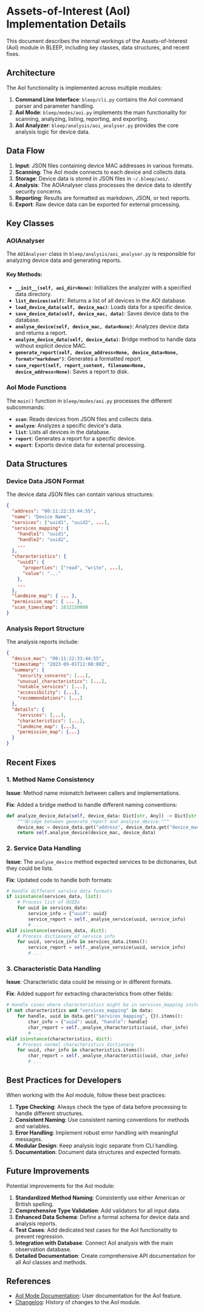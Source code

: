 # Assets-of-Interest (AoI) Implementation Details

This document describes the internal workings of the Assets-of-Interest (AoI) module in BLEEP, including key classes, data structures, and recent fixes.

## Architecture

The AoI functionality is implemented across multiple modules:

1. **Command Line Interface**: `bleep/cli.py` contains the AoI command parser and parameter handling.
2. **AoI Mode**: `bleep/modes/aoi.py` implements the main functionality for scanning, analyzing, listing, reporting, and exporting.
3. **AoI Analyzer**: `bleep/analysis/aoi_analyser.py` provides the core analysis logic for device data.

## Data Flow

1. **Input**: JSON files containing device MAC addresses in various formats.
2. **Scanning**: The AoI mode connects to each device and collects data.
3. **Storage**: Device data is stored in JSON files in `~/.bleep/aoi/`.
4. **Analysis**: The AOIAnalyser class processes the device data to identify security concerns.
5. **Reporting**: Results are formatted as markdown, JSON, or text reports.
6. **Export**: Raw device data can be exported for external processing.

## Key Classes

### AOIAnalyser

The `AOIAnalyser` class in `bleep/analysis/aoi_analyser.py` is responsible for analyzing device data and generating reports.

#### Key Methods:

- **`__init__(self, aoi_dir=None)`**: Initializes the analyzer with a specified data directory.
- **`list_devices(self)`**: Returns a list of all devices in the AOI database.
- **`load_device_data(self, device_mac)`**: Loads data for a specific device.
- **`save_device_data(self, device_mac, data)`**: Saves device data to the database.
- **`analyse_device(self, device_mac, data=None)`**: Analyzes device data and returns a report.
- **`analyze_device_data(self, device_data)`**: Bridge method to handle data without explicit device MAC.
- **`generate_report(self, device_address=None, device_data=None, format="markdown")`**: Generates a formatted report.
- **`save_report(self, report_content, filename=None, device_address=None)`**: Saves a report to disk.

### AoI Mode Functions

The `main()` function in `bleep/modes/aoi.py` processes the different subcommands:

- **`scan`**: Reads devices from JSON files and collects data.
- **`analyze`**: Analyzes a specific device's data.
- **`list`**: Lists all devices in the database.
- **`report`**: Generates a report for a specific device.
- **`export`**: Exports device data for external processing.

## Data Structures

### Device Data JSON Format

The device data JSON files can contain various structures:

```json
{
  "address": "00:11:22:33:44:55",
  "name": "Device Name",
  "services": ["uuid1", "uuid2", ...],
  "services_mapping": {
    "handle1": "uuid1",
    "handle2": "uuid2",
    ...
  },
  "characteristics": {
    "uuid1": {
      "properties": ["read", "write", ...],
      "value": "..."
    },
    ...
  },
  "landmine_map": { ... },
  "permission_map": { ... },
  "scan_timestamp": 1632150000
}
```

### Analysis Report Structure

The analysis reports include:

```json
{
  "device_mac": "00:11:22:33:44:55",
  "timestamp": "2023-09-01T12:00:00Z",
  "summary": {
    "security_concerns": [...],
    "unusual_characteristics": [...],
    "notable_services": [...],
    "accessibility": {...},
    "recommendations": [...]
  },
  "details": {
    "services": [...],
    "characteristics": [...],
    "landmine_map": {...},
    "permission_map": {...}
  }
}
```

## Recent Fixes

### 1. Method Name Consistency

**Issue**: Method name mismatch between callers and implementations.

**Fix**: Added a bridge method to handle different naming conventions:

```python
def analyze_device_data(self, device_data: Dict[str, Any]) -> Dict[str, Any]:
    """Bridge between generate_report and analyse_device."""
    device_mac = device_data.get("address", device_data.get("device_mac", "unknown"))
    return self.analyse_device(device_mac, device_data)
```

### 2. Service Data Handling

**Issue**: The `analyse_device` method expected services to be dictionaries, but they could be lists.

**Fix**: Updated code to handle both formats:

```python
# Handle different service data formats
if isinstance(services_data, list):
    # Process list of UUIDs
    for uuid in services_data:
        service_info = {"uuid": uuid}
        service_report = self._analyse_service(uuid, service_info)
        # ...
elif isinstance(services_data, dict):
    # Process dictionary of service info
    for uuid, service_info in services_data.items():
        service_report = self._analyse_service(uuid, service_info)
        # ...
```

### 3. Characteristic Data Handling

**Issue**: Characteristic data could be missing or in different formats.

**Fix**: Added support for extracting characteristics from other fields:

```python
# Handle cases where characteristics might be in services_mapping instead
if not characteristics and "services_mapping" in data:
    for handle, uuid in data.get("services_mapping", {}).items():
        char_info = {"uuid": uuid, "handle": handle}
        char_report = self._analyse_characteristic(uuid, char_info)
        # ...
elif isinstance(characteristics, dict):
    # Process normal characteristics dictionary
    for uuid, char_info in characteristics.items():
        char_report = self._analyse_characteristic(uuid, char_info)
        # ...
```

## Best Practices for Developers

When working with the AoI module, follow these best practices:

1. **Type Checking**: Always check the type of data before processing to handle different structures.
2. **Consistent Naming**: Use consistent naming conventions for methods and variables.
3. **Error Handling**: Implement robust error handling with meaningful messages.
4. **Modular Design**: Keep analysis logic separate from CLI handling.
5. **Documentation**: Document data structures and expected formats.

## Future Improvements

Potential improvements for the AoI module:

1. **Standardized Method Naming**: Consistently use either American or British spelling.
2. **Comprehensive Type Validation**: Add validators for all input data.
3. **Enhanced Data Schema**: Define a formal schema for device data and analysis reports.
4. **Test Cases**: Add dedicated test cases for the AoI functionality to prevent regression.
5. **Integration with Database**: Connect AoI analysis with the main observation database.
6. **Detailed Documentation**: Create comprehensive API documentation for all AoI classes and methods.

## References

- [AoI Mode Documentation](aoi_mode.md): User documentation for the AoI feature.
- [Changelog](changelog.md): History of changes to the AoI module.
